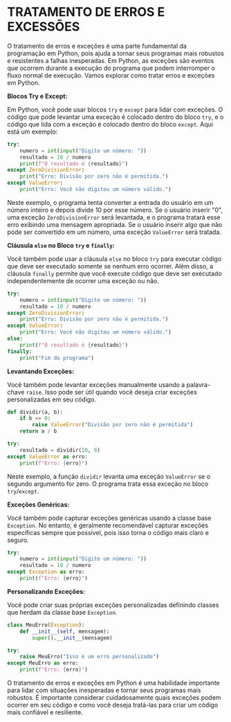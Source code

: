 # TRATAMENTO DE ERROS E EXCESSÕES
O tratamento de erros e exceções é uma parte fundamental da programação em Python, pois ajuda a tornar seus programas mais robustos e resistentes a falhas inesperadas. Em Python, as exceções são eventos que ocorrem durante a execução do programa que podem interromper o fluxo normal de execução. Vamos explorar como tratar erros e exceções em Python.

**Blocos Try e Except:**

Em Python, você pode usar blocos `try` e `except` para lidar com exceções. O código que pode levantar uma exceção é colocado dentro do bloco `try`, e o código que lida com a exceção é colocado dentro do bloco `except`. Aqui está um exemplo:

```python
try:
    numero = int(input("Digite um número: "))
    resultado = 10 / numero
    print(f"O resultado é {resultado}")
except ZeroDivisionError:
    print("Erro: Divisão por zero não é permitida.")
except ValueError:
    print("Erro: Você não digitou um número válido.")
```

Neste exemplo, o programa tenta converter a entrada do usuário em um número inteiro e depois divide 10 por esse número. Se o usuário inserir "0", uma exceção `ZeroDivisionError` será levantada, e o programa tratará esse erro exibindo uma mensagem apropriada. Se o usuário inserir algo que não pode ser convertido em um número, uma exceção `ValueError` será tratada.

**Cláusula `else` no Bloco `try` e `finally`:**

Você também pode usar a cláusula `else` no bloco `try` para executar código que deve ser executado somente se nenhum erro ocorrer. Além disso, a cláusula `finally` permite que você execute código que deve ser executado independentemente de ocorrer uma exceção ou não.

```python
try:
    numero = int(input("Digite um número: "))
    resultado = 10 / numero
except ZeroDivisionError:
    print("Erro: Divisão por zero não é permitida.")
except ValueError:
    print("Erro: Você não digitou um número válido.")
else:
    print(f"O resultado é {resultado}")
finally:
    print("Fim do programa")
```

**Levantando Exceções:**

Você também pode levantar exceções manualmente usando a palavra-chave `raise`. Isso pode ser útil quando você deseja criar exceções personalizadas em seu código.

```python
def dividir(a, b):
    if b == 0:
        raise ValueError("Divisão por zero não é permitida")
    return a / b

try:
    resultado = dividir(10, 0)
except ValueError as erro:
    print(f"Erro: {erro}")
```

Neste exemplo, a função `dividir` levanta uma exceção `ValueError` se o segundo argumento for zero. O programa trata essa exceção no bloco `try`/`except`.

**Exceções Genéricas:**

Você também pode capturar exceções genéricas usando a classe base `Exception`. No entanto, é geralmente recomendável capturar exceções específicas sempre que possível, pois isso torna o código mais claro e seguro.

```python
try:
    numero = int(input("Digite um número: "))
    resultado = 10 / numero
except Exception as erro:
    print(f"Erro: {erro}")
```

**Personalizando Exceções:**

Você pode criar suas próprias exceções personalizadas definindo classes que herdam da classe base `Exception`.

```python
class MeuErro(Exception):
    def __init__(self, mensagem):
        super().__init__(mensagem)

try:
    raise MeuErro("Isso é um erro personalizado")
except MeuErro as erro:
    print(f"Erro: {erro}")
```

O tratamento de erros e exceções em Python é uma habilidade importante para lidar com situações inesperadas e tornar seus programas mais robustos. É importante considerar cuidadosamente quais exceções podem ocorrer em seu código e como você deseja tratá-las para criar um código mais confiável e resiliente.